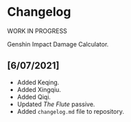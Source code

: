 # Changelog
WORK IN PROGRESS

Genshin Impact Damage Calculator.
## [6/07/2021]
- Added Keqing.
- Added Xingqiu.
- Added Qiqi.
- Updated _The Flute_ passive.
- Added `changelog.md` file to repository.